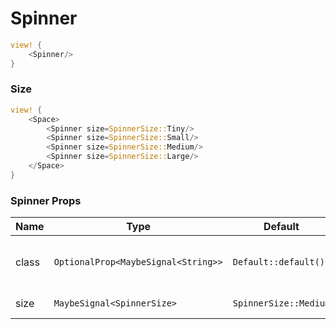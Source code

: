 # Spinner

```rust demo
view! {
    <Spinner/>
}
```

### Size

```rust demo
view! {
    <Space>
        <Spinner size=SpinnerSize::Tiny/>
        <Spinner size=SpinnerSize::Small/>
        <Spinner size=SpinnerSize::Medium/>
        <Spinner size=SpinnerSize::Large/>
    </Space>
}
```

### Spinner Props

| Name  | Type                                | Default               | Description                                 |
| ----- | ----------------------------------- | --------------------- | ------------------------------------------- |
| class | `OptionalProp<MaybeSignal<String>>` | `Default::default()`  | Additional classes for the spinner element. |
| size  | `MaybeSignal<SpinnerSize>`          | `SpinnerSize::Medium` | Spinner size.                               |
